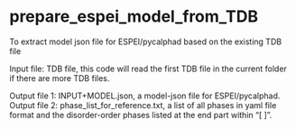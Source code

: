 # prepare_espei_model_from_TDB
To extract model json file for ESPEI/pycalphad based on the existing TDB file


Input file: TDB file, this code will read the first TDB file in the current folder if there are more TDB files.

Output file 1: INPUT+MODEL.json, a model-json file for ESPEI/pycalphad.
Output file 2: phase_list_for_reference.txt, a list of all phases in yaml file format and the disorder-order phases listed at the end part within “[ ]”.
